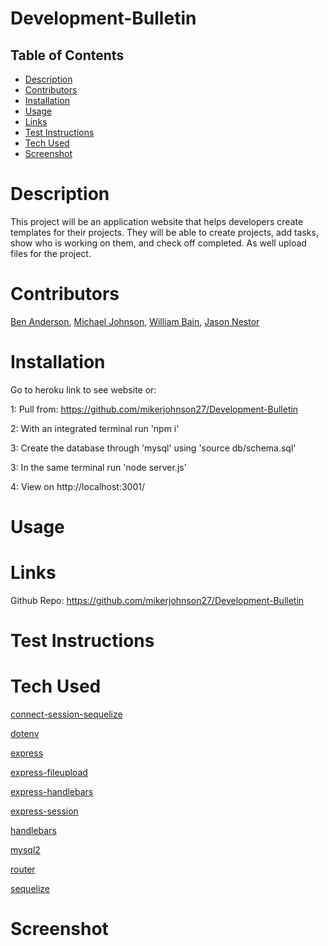 # Development-Bulletin

## Table of Contents
- [Description](#description)
- [Contributors](#contributors)
- [Installation](#installation)
- [Usage](#usage)
- [Links](#links)
- [Test Instructions](#test_instructions)
- [Tech Used](#tech_used)
- [Screenshot](#screenshot)

# Description
This project will be an application website that helps developers create 
templates for their projects. They will be able to create projects, add tasks, show 
who is working on them, and check off completed. As well upload files for the 
project.

# Contributors
[Ben Anderson](https://github.com/Squid300), [Michael Johnson](https://github.com/mikerjohnson27), [William Bain](https://github.com/BillyBain), [Jason Nestor](https://github.com/Jay3172)

# Installation
Go to heroku link to see website or:

1: Pull from: https://github.com/mikerjohnson27/Development-Bulletin

2: With an integrated terminal run 'npm i' 

3: Create the database through 'mysql' using 'source db/schema.sql'

3: In the same terminal run 'node server.js'

4: View on http://localhost:3001/

# Usage


# Links
Github Repo: https://github.com/mikerjohnson27/Development-Bulletin

# Test Instructions


# Tech Used

[connect-session-sequelize](https://www.npmjs.com/package/connect-session-sequelize)

[dotenv](https://www.npmjs.com/package/dotenv)

[express](https://www.npmjs.com/package/express)

[express-fileupload](https://www.npmjs.com/package/express-fileupload)

[express-handlebars](https://www.npmjs.com/package/express-handlebars)

[express-session](https://www.npmjs.com/package/express-session)

[handlebars](https://www.npmjs.com/package/handlebars)

[mysql2](https://www.npmjs.com/package/mysql2)

[router](https://www.npmjs.com/package/router)

[sequelize](https://www.npmjs.com/package/sequelize)

# Screenshot
